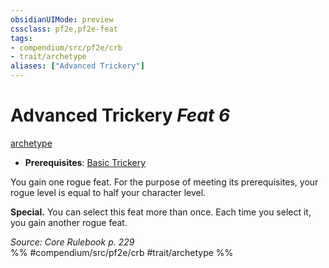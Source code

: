 ```yaml
---
obsidianUIMode: preview
cssclass: pf2e,pf2e-feat
tags:
- compendium/src/pf2e/crb
- trait/archetype
aliases: ["Advanced Trickery"]
---
```

# Advanced Trickery  *Feat 6*  
[archetype](../../Rules/traits/archetype.md)  

- **Prerequisites**: [Basic Trickery](basic-trickery.md)

You gain one rogue feat. For the purpose of meeting its prerequisites, your rogue level is equal to half your character level.

**Special.** You can select this feat more than once. Each time you select it, you gain another rogue feat.

*Source: Core Rulebook p. 229*  
%% #compendium/src/pf2e/crb #trait/archetype %%